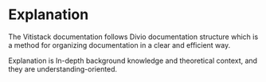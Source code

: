 # Explanation

The Vitistack documentation follows Divio documentation structure which is a method for organizing documentation in a clear and efficient way.

Explanation is In-depth background knowledge and theoretical context, and they are understanding-oriented.